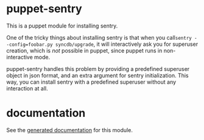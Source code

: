 puppet-sentry
=============

This is a puppet module for installing sentry.

One of the tricky things
about installing sentry is that when you call``sentry
--config=foobar.py syncdb/upgrade``, it will interactively ask you for
superuser creation, which is _not_ possible in puppet, since puppet runs
in non-interactive mode.

puppet-sentry handles this problem by providing a predefined superuser
object in json format, and an extra argument for sentry
initialization. This way, you can install sentry with a predefined
superuser without any interaction at all.

documentation
=============

See the [generated documentation](DOCUMENTATION.rdoc) for this module.
